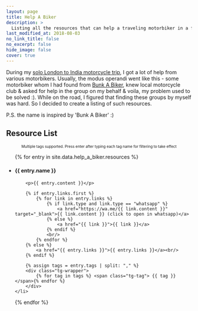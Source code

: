 ```yaml
---
layout: page
title: Help A Biker
description: >
  Listing all the resources that can help a traveling motorbiker in a foriegn land during emergency
last_modified_at: 2018-08-03
no_link_title: false
no_excerpt: false
hide_image: false
cover: true
---
```


During my [solo London to India motorcycle trip](/solo-world-trip), I got a lot of help from various motorbikers. Usually, the modus operandi went like this - some motorbiker whom I had found from [Bunk A Biker](https://www.zeemaps.com/bunk-a-biker_world), knew local motorcycle club & asked for help in the group on my behalf & voila, my problem used to be solved :). While on the road, I figured that finding these groups by myself was hard. So I decided to create a listing of such resources.

P.S. the name is inspired by 'Bunk A Biker' :)

## Resource List

<div data-tags-editor data-tags-placeholder="filter resources by tags. Eg - biker-club or stay or norway" data-tags-list="">
</div>
<p style="font-size: x-small; width:100%; text-align:center"> <span>Multiple tags supported. Press enter after typing each tag name for filtering to take effect </span></p>

<ul markdown="1">
{% for entry in site.data.help_a_biker.resources %}
    <li data-tags="{{ entry.tags }}">
        <h4>{{ entry.name }}</h4>

        <p>{{ entry.content }}</p>

        {% if entry.links.first %}
            {% for link in entry.links %}
                {% if link.type and link.type == "whatsapp" %}
                    <a href="https://wa.me/{{ link.content }}" target="_blank">{{ link.content }} (click to open in whatsapp)</a>
                {% else %}
                    <a href="{{ link }}">{{ link }}</a>
                {% endif %}
                <br/>
            {% endfor %}
        {% else %}
            <a href="{{ entry.links }}">{{ entry.links }}</a><br/>
        {% endif %}

        {% assign tags = entry.tags | split: "," %}
        <div class="tg-wrapper">
            {% for tag in tags %} <span class="tg-tag"> {{ tag }}</span>{% endfor %}
        </div>
    </li>

{% endfor %}

</ul>

<script src="./tags_editor.js"></script>
<link rel="stylesheet" href="https://fonts.googleapis.com/css2?family=Material+Symbols+Outlined:opsz,wght,FILL,GRAD@20..48,100..700,0..1,-50..200" />
<style>

    [data-toggle='on'] {
        display:block;
    }

    [data-toggle='off'] {
        display:none;
    }

</style>
